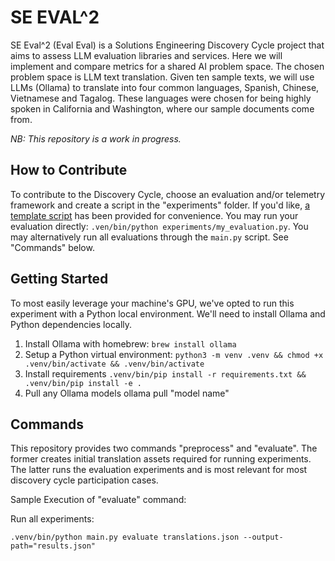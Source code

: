 # SE EVAL^2
SE Eval^2 (Eval Eval) is a Solutions Engineering Discovery Cycle project that aims to assess LLM evaluation libraries and services. Here we will implement and compare metrics for a shared AI problem space. The chosen problem space is LLM text translation.
Given ten sample texts, we will use LLMs (Ollama) to translate into four common languages, Spanish, Chinese, Vietnamese and Tagalog. These languages were chosen for being highly spoken in California and Washington, where our sample documents come from.

_NB: This repository is a work in progress._

## How to Contribute
To contribute to the Discovery Cycle, choose an evaluation and/or telemetry framework and create a script in the "experiments" folder. If you'd like, [a template script](experiments/template.py) has been provided for convenience.
You may run your evaluation directly: `.ven/bin/python experiments/my_evaluation.py`. You may alternatively run all evaluations through the `main.py` script. See "Commands" below. 

## Getting Started
To most easily leverage your machine's GPU, we've opted to run this experiment with a Python local environment. We'll need to install Ollama and Python dependencies locally.

1. Install Ollama with homebrew: `brew install ollama`
2. Setup a Python virtual environment: `python3 -m venv .venv && chmod +x .venv/bin/activate && .venv/bin/activate`
3. Install requirements `.venv/bin/pip install -r requirements.txt && .venv/bin/pip install -e .`
4. Pull any Ollama models ollama pull "model name"

## Commands
This repository provides two commands "preprocess" and "evaluate". The former creates initial translation assets required for running experiments. The latter runs the evaluation experiments and is most relevant for most discovery cycle participation cases.

Sample Execution of "evaluate" command:

Run all experiments:

```
.venv/bin/python main.py evaluate translations.json --output-path="results.json"
```
